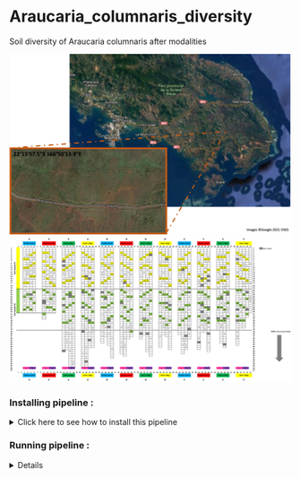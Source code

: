 # Araucaria_columnaris_diversity
Soil diversity of Araucaria columnaris after modalities

  <div align="center">
  <img src="https://github.com/PLStenger/Araucaria_columnaris_diversity/blob/main/98_database_files/location.png" width="800">
  </div>
  
  <div align="center">
  <img src="https://github.com/PLStenger/Araucaria_columnaris_diversity/blob/main/98_database_files/plan.png" width="800">
  </div>

### Installing pipeline :


<details>
  <summary>Click here to see how to install this pipeline</summary>

First, open your terminal. Then, run these two command lines :

    pwd
    /scratch_vol1/fungi

    cd -place_in_your_local_computer
    git clone https://github.com/PLStenger/Araucaria_columnaris_diversity.git

</details> 

### Running pipeline :

<details>
  
    # For run all pipeline, lunch only this command line : 
    time nohup bash 000_run_all_pipeline_in_one_script.sh &> 000_run_all_pipeline_in_one_script.out
  
    time nohup bash 00_quality_check_by_FastQC.sh &> 00_quality_check_by_FastQC.out
    >
   
    time nohup bash 01_renamed_sequences.sh &> 01_renamed_sequences.out
    >
   

</details> 
